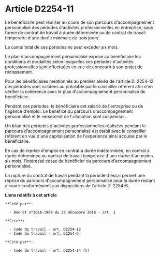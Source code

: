 # Article D2254-11

Le bénéficiaire peut réaliser au cours de son parcours d'accompagnement personnalisé des périodes d'activités
professionnelles en entreprise, sous forme de contrat de travail à durée déterminée ou de contrat de travail temporaire d'une
durée minimale de trois jours. 

Le cumul total de ces périodes ne peut excéder six mois. 

Le plan d'accompagnement personnalisé expose au bénéficiaire les conditions et modalités selon lesquelles ces périodes
d'activités professionnelles sont effectuées en vue de concourir à son projet de reclassement. 

Pour les bénéficiaires mentionnés au premier alinéa de l'article D. 2254-12, ces périodes sont validées au préalable par le
conseiller référent afin d'en vérifier la cohérence avec le plan d'accompagnement personnalisé du bénéficiaire. 

Pendant ces périodes, le bénéficiaire est salarié de l'entreprise ou de l'agence d'emploi. Le bénéfice du parcours
d'accompagnement personnalisé et le versement de l'allocation sont suspendus. 

Un bilan des périodes d'activités professionnelles réalisées pendant le parcours d'accompagnement personnalisé est établi
avec le conseiller référent en vue d'une capitalisation de l'expérience ainsi acquise par le bénéficiaire. 

En cas de reprise d'emploi en contrat à durée indéterminée, en contrat à durée déterminée ou contrat de travail temporaire
d'une durée d'au moins six mois, l'intéressé cesse de bénéficier du parcours d'accompagnement personnalisé. 

La rupture du contrat de travail pendant la période d'essai permet une reprise du parcours d'accompagnement personnalisé pour
la durée restant à courir conformément aux dispositions de l'article D. 2254-6.

**Liens relatifs à cet article**

	**Créé par**:

	  - Décret n°2016-1909 du 28 décembre 2016 - art. 1

	**Cite**:

	  - Code du travail - art. D2254-12
	  - Code du travail - art. D2254-6

	**Cité par**:

	  - Code du travail - art. D2254-14 (V)
